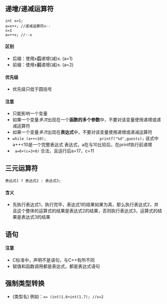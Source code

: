 
递增/递减运算符
-------------

````
int x=1;
a=x++; //递减运算符x--
x=1
a=++x; //--x
````

#### 区别
- 后缀：使用x**后**递增(减)x.  (a=1)
- 前缀：使用x**前**递增(减)x.  (a=2)

#### 优先级
- 优先级只低于圆括号

#### 注意
- 只能影响一个变量
- 如果一个变量*多次*出现在一个**函数的多个参数**中，不要对该变量使用递增或递减运算符
- 如果一个变量*多次*出现在**表达式**中，不要对该变量使用递增或递减运算符
- `while (a++<10);                        printf("%d",guests);`
该式中a++\<10是一个完整表达式
表达式，a在与10比较后，在printf执行前递增
- ` a=6+(c=3+8)` 合法，且运行后a=17，c=11

三元运算符
---
   `表达式1 ? 表达式2 : 表达式3;`
#### 含义
- 先执行表达式1，执行完毕，表达式1的结果如果为真，那么执行表达式2，并且这个整体的运算式的结果是表达式2的结果，否则执行表达式3，运算式的结果是表达式3的结果

语句
---
#### 注意
- C标准中，声明不是语句，与C++有所不同
- 赋值和函数调用都是表达式，都是表达式语句

强制类型转换
---
-  (类型名) 例如：`x= (int)1.6+int(1.7); //x=2`
